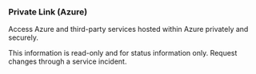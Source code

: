 ### Private Link (Azure)

Access Azure and third-party services hosted within Azure privately and securely.

This information is read-only and for status information only. Request changes through a service incident.
